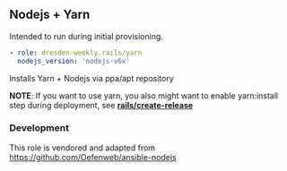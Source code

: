 ## Nodejs + Yarn

Intended to run during initial provisioning.

```yaml
- role: dresden-weekly.rails/yarn
  nodejs_version: 'nodejs-v6x'
```

Installs Yarn + Nodejs via ppa/apt repository

**NOTE**: If you want to use yarn, you also might want to enable yarn:install step during deployment, see [**rails/create-release**](https://github.com/dresden-weekly/ansible-rails/tree/develop/rails/create-release)

### Development

This role is vendored and adapted from https://github.com/Oefenweb/ansible-nodejs
